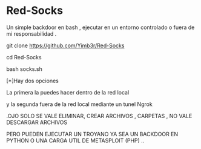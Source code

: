 # Red-Socks
Un simple backdoor en bash , ejecutar en un entorno controlado o fuera de mi responsabilidad .

git clone https://github.com/Yimb3r/Red-Socks

cd Red-Socks

bash socks.sh

[*]Hay dos opciones

La primera la puedes hacer dentro de la red local

y la segunda fuera de la red local mediante un tunel Ngrok


.OJO SOLO SE VALE ELIMINAR, CREAR ARCHIVOS , CARPETAS , 
NO VALE DESCARGAR ARCHIVOS 

PERO PUEDEN EJECUTAR UN TROYANO YA SEA UN BACKDOOR EN PYTHON
O UNA CARGA UTIL DE METASPLOIT (PHP) ..

